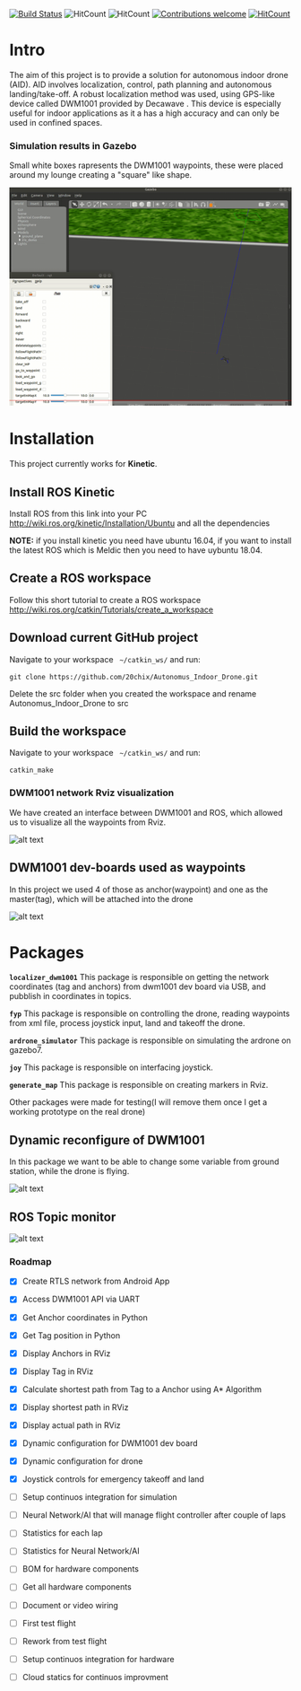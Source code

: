 [![Build Status](http://http://90.198.211.77:8080/buildStatus/icon?job=testing)](http://94.2.115.49:8080/job/testing/)
![HitCount](https://img.shields.io/badge/ROS%20version-kinetic-blue.svg)
![HitCount](https://img.shields.io/badge/Supported%20OS-Ubuntu%2016.04-orange.svg)
[![Contributions welcome](https://img.shields.io/badge/contributions-welcome-brightgreen.svg?style=flat)](https://github.com/dwyl/esta/issues)
[![HitCount](http://hits.dwyl.io/20chix/https://github.com/20chix/FYP_Autonomus_Drone_DWM1001.svg)](http://hits.dwyl.io/20chix/https://github.com/20chix/FYP_Autonomus_Drone_DWM1001)

# Intro

The aim of this project is to provide a solution for autonomous indoor drone (AID). AID involves localization, control, path planning and autonomous landing/take-off. A robust localization method was used, using GPS-like device called DWM1001 provided by Decawave . This device is especially useful for indoor applications as it a has a high accuracy and can only be used in confined spaces.

### Simulation results in Gazebo
Small white boxes rapresents the DWM1001 waypoints, these were placed around my lounge creating a "square" like shape.

![alt text](https://github.com/20chix/Autonomus_Indoor_Drone/blob/master/resources/mavros_followFlightPath.gif)


# Installation
This project currently works for **Kinetic**.

## Install ROS Kinetic
Install ROS from this link into your PC http://wiki.ros.org/kinetic/Installation/Ubuntu and all the dependencies 

**NOTE:** if you install kinetic you need have ubuntu 16.04, if you want to install the latest ROS which is Meldic then you need to have uybuntu 18.04.

## Create a ROS workspace
Follow this short tutorial to create a ROS workspace http://wiki.ros.org/catkin/Tutorials/create_a_workspace

## Download current GitHub project
Navigate to your workspace ``` ~/catkin_ws/``` and run:

```
git clone https://github.com/20chix/Autonomus_Indoor_Drone.git
```
Delete the src folder when you created the workspace and rename Autonomus_Indoor_Drone to src
## Build the workspace
Navigate to your workspace ``` ~/catkin_ws/```  and run:

```
catkin_make
```

### DWM1001 network Rviz visualization
We have created an interface between DWM1001 and ROS, which allowed us to visualize all the waypoints from Rviz.

![alt text](https://github.com/20chix/FYP_Autonomus_Drone_DWM1001/blob/master/resources/DWMNetwor_with_description.png?raw=true)

## DWM1001 dev-boards used as waypoints
In this project we used 4 of those as anchor(waypoint) and one as the master(tag), which will be attached into the drone 

![alt text](https://github.com/20chix/FYP_Autonomus_Drone_DWM1001/blob/master/resources/decawave-dwm1001-dev-large.jpg?raw=true)

# Packages
**`localizer_dwm1001`** This package is responsible on getting the network coordinates (tag and anchors) from dwm1001 dev board via USB, and pubblish in coordinates in topics.

**`fyp`** This package is responsible on controlling the drone, reading waypoints from xml file, process joystick input, land and takeoff the drone.

**`ardrone_simulator`** This package is responsible on simulating the ardrone on gazebo7.

**`joy`** This package is responsible on interfacing joystick.

**`generate_map`** This package is responsible on creating markers in Rviz.


Other packages were made for testing(I will remove them once I get a working prototype on the real drone)


## Dynamic reconfigure of DWM1001
In this package we want to be able to change some variable from ground station, while the drone is flying.

![alt text](https://github.com/20chix/FYP_Autonomus_Drone_DWM1001/blob/master/resources/dynamic_config.png?raw=true)



## ROS Topic monitor
![alt text](https://github.com/20chix/FYP_Autonomus_Drone_DWM1001/blob/master/resources/Screenshot%20from%202018-10-07%2014-02-37.png?raw=true)




### Roadmap
- [x] Create RTLS network from Android App
- [x] Access DWM1001 API via UART
- [x] Get Anchor coordinates in Python
- [x] Get Tag position in Python
- [x] Display Anchors in RViz
- [x] Display Tag in RViz
- [x] Calculate shortest path from Tag to a Anchor using A* Algorithm
- [x] Display shortest path in RViz
- [x] Display actual path in RViz
- [x] Dynamic configuration for DWM1001 dev board
- [x] Dynamic configuration for drone
- [x] Joystick controls for emergency takeoff and land
- [ ] Setup continuos integration for simulation
- [ ] Neural Network/AI that will manage flight controller after couple of laps
- [ ] Statistics for each lap
- [ ] Statistics for Neural Network/AI
- [ ] BOM for hardware components
- [ ] Get all hardware components
- [ ] Document or video wiring 
- [ ] First test flight
- [ ] Rework from test flight
- [ ] Setup continuos integration for hardware
- [ ] Cloud statics for continuos improvment





